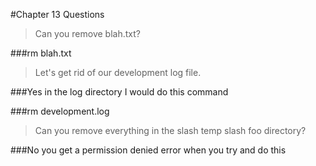 #Chapter 13 Questions

>Can you remove blah.txt?

###rm blah.txt

>Let's get rid of our development log file.

###Yes in the log directory I would do this command

###rm development.log

>Can you remove everything in the slash temp slash foo directory?

###No you get a permission denied error when you try and do this
